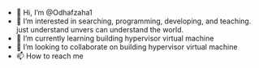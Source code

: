 - 👋 Hi, I’m @Odhafzaha1
- 👀 I’m interested in searching, programming, developing, and teaching. just understand unvers  can understand the world. 
- 🌱 I’m currently learning building hypervisor virtual machine 
- 💞️ I’m looking to collaborate on building hypervisor virtual machine
- 📫 How to reach me  

<!---
Odhafzaha1/Odhafzaha1 is a ✨ special ✨ repository because its `README.md` (this file) appears on your GitHub profile.
You can click the Preview link to take a look at your changes.
--->
